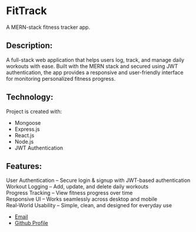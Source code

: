 # FitTrack
A MERN-stack fitness tracker app.

## Description:

A full-stack web application that helps users log, track, and manage daily workouts with ease.
Built with the MERN stack and secured using JWT authentication, the app provides a responsive and user-friendly interface for monitoring personalized fitness progress.

## Technology:

Project is created with:

- Mongoose
- Express.js
- React.js
- Node.js
- JWT Authentication

## Features:

User Authentication – Secure login & signup with JWT-based authentication  
Workout Logging – Add, update, and delete daily workouts  
Progress Tracking – View fitness progress over time  
Responsive UI – Works seamlessly across desktop and mobile  
Real-World Usability – Simple, clean, and designed for everyday use 

- [Email](wwtian9@gmail.com)
- [Github Profile](https://github.com/joce1ynn)
